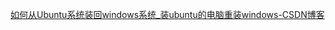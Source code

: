 [如何从Ubuntu系统装回windows系统_装ubuntu的电脑重装windows-CSDN博客](https://blog.csdn.net/tyl532667325/article/details/104719271)

